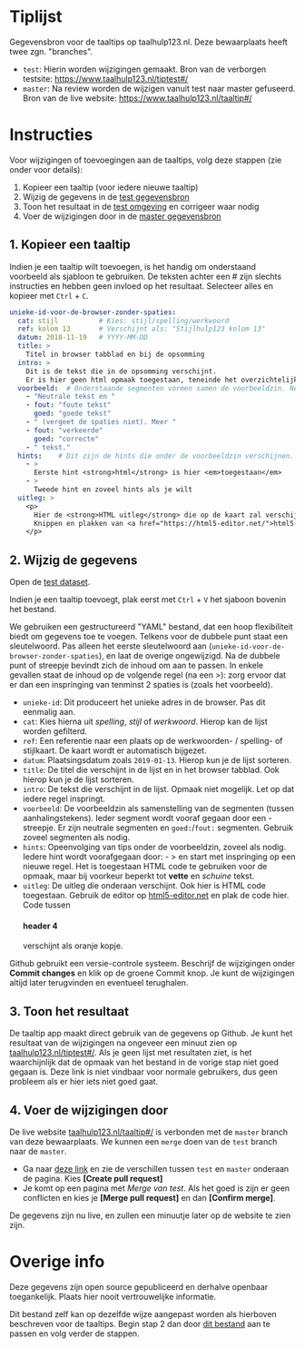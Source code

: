 # Tiplijst
Gegevensbron voor de taaltips op taalhulp123.nl. Deze bewaarplaats heeft twee zgn. "branches".

- `test`: Hierin worden wijzigingen gemaakt. Bron van de verborgen testsite: https://www.taalhulp123.nl/tiptest#/
- `master`: Na review worden de wijzigen vanuit test naar master gefuseerd. Bron van de live website: https://www.taalhulp123.nl/taaltip#/

# Instructies
Voor wijzigingen of toevoegingen aan de taaltips, volg deze stappen (zie onder voor details):

1. Kopieer een taaltip (voor iedere nieuwe taaltip)
2. Wijzig de gegevens in de [test gegevensbron](https://github.com/taalhulp/tiplijst/edit/test/tiplijst.yaml)
3. Toon het resultaat in de [test omgeving](https://www.taalhulp123.nl/tiptest#/) en corrigeer waar nodig
4. Voer de wijzigingen door in de [master gegevensbron](https://github.com/taalhulp/tiplijst/compare/test?expand=1)

## 1. Kopieer een taaltip
Indien je een taaltip wilt toevoegen, is het handig om onderstaand voorbeeld als sjabloon te gebruiken. De teksten achter een # zijn slechts instructies en hebben geen invloed op het resultaat. Selecteer alles en kopieer met `Ctrl` + `C`.

```yaml
unieke-id-voor-de-browser-zonder-spaties:
  cat: stijl          # Kies: stijl/spelling/werkwoord
  ref: kolom 13       # Verschijnt als: "Stijlhulp123 kolom 13"
  datum: 2018-11-19   # YYYY-MM-DD
  title: >
    Titel in browser tabblad en bij de opsomming
  intro: >
    Dit is de tekst die in de opsomming verschijnt. 
    Er is hier geen html opmaak toegestaan, teneinde het overzichtelijk te houden.
  voorbeeld:  # Onderstaande segmenten vormen samen de voorbeeldzin. Neutraal + fout/goed herhalen zoveel als nodig
    - "Neutrale tekst en "
    - fout: "foute tekst"
      goed: "goede tekst"
    - " (vergeet de spaties niet). Meer "
    - fout: "verkeerde"
      goed: "correcte"
    - " tekst."
  hints:    # Dit zijn de hints die onder de voorbeeldzin verschijnen. Zoveel als nodig.
    - >
      Eerste hint <strong>html</strong> is hier <em>toegestaan</em>
    - >
      Tweede hint en zoveel hints als je wilt
  uitleg: >
    <p>
      Hier de <strong>HTML uitleg</strong> die op de kaart zal verschijnen.
      Knippen en plakken van <a href="https://html5-editor.net/">html5-editor.net</a>.
    </p>

```

## 2. Wijzig de gegevens
Open de [test dataset](https://github.com/taalhulp/tiplijst/edit/test/tiplijst.yaml).

Indien je een taaltip toevoegt, plak eerst met `Ctrl` + `V` het sjaboon bovenin het bestand.

We gebruiken een gestructureerd "YAML" bestand, dat een hoop flexibiliteit biedt om gegevens toe te voegen. Telkens voor de dubbele punt staat een sleutelwoord. Pas alleen het eerste sleutelwoord aan (`unieke-id-voor-de-browser-zonder-spaties`), en laat de overige ongewijzigd. Na de dubbele punt of streepje bevindt zich de inhoud om aan te passen. In enkele gevallen staat de inhoud op de volgende regel (na een >): zorg ervoor dat er dan een inspringing van tenminst 2 spaties is (zoals het voorbeeld).

- `unieke-id`: Dit produceert het unieke adres in de browser. Pas dit eenmalig aan.
- `cat`: Kies hierna uit *spelling*, *stijl* of *werkwoord*. Hierop kan de lijst worden gefilterd.
- `ref`: Een referentie naar een plaats op de werkwoorden- / spelling- of stijlkaart. De kaart wordt er automatisch bijgezet.
- `datum`: Plaatsingsdatum zoals `2019-01-13`. Hierop kun je de lijst sorteren.
- `title`: De titel die verschijnt in de lijst en in het browser tabblad. Ook hierop kun je de lijst sorteren.
- `intro`: De tekst die verschijnt in de lijst. Opmaak niet mogelijk. Let op dat iedere regel inspringt.
- `voorbeeld`: De voorbeeldzin als samenstelling van de segmenten (tussen aanhalingstekens). Ieder segment wordt vooraf gegaan door een - streepje. Er zijn neutrale segmenten en `goed:`/`fout:` segmenten. Gebruik zoveel segmenten als nodig.
- `hints`: Opeenvolging van tips onder de voorbeeldzin, zoveel als nodig. Iedere hint wordt voorafgegaan door: - > en start met inspringing op een nieuwe regel. Het is toegestaan HTML code te gebruiken voor de opmaak, maar bij voorkeur beperkt tot <strong>vette</strong> en <em>schuine</em> tekst.
- `uitleg`: De uitleg die onderaan verschijnt. Ook hier is HTML code toegestaan. Gebruik de editor op [html5-editor.net](https://html5-editor.net/) en plak de code hier. Code tussen <h4>header 4</h4> verschijnt als oranje kopje.

Github gebruikt een versie-controle systeem. Beschrijf de wijzigingen onder **Commit changes** en klik op de groene Commit knop. Je kunt de wijzigingen altijd later terugvinden en eventueel terughalen.

## 3. Toon het resultaat

De taaltip app maakt direct gebruik van de gegevens op Github. Je kunt het resultaat van de wijzigingen na ongeveer een minuut zien op [taalhulp123.nl/tiptest#/](https://www.taalhulp123.nl/tiptest#/). Als je geen lijst met resultaten ziet, is het waarchijnlijk dat de opmaak van het bestand in de vorige stap niet goed gegaan is. Deze link is niet vindbaar voor normale gebruikers, dus geen probleem als er hier iets niet goed gaat.

## 4. Voer de wijzigingen door

De live website [taalhulp123.nl/taaltip#/](https://www.taalhulp123.nl/taaltip#/) is verbonden met de `master` branch van deze bewaarplaats. We kunnen een `merge` doen van de `test` branch naar de `master`.

- Ga naar [deze link](https://github.com/taalhulp/tiplijst/compare/test?expand=1) en zie de verschillen tussen `test` en `master` onderaan de pagina. Kies **[Create pull request]**
- Je komt op een pagina met *Merge van test*. Als het goed is zijn er geen conflicten en kies je **[Merge pull request]** en dan **[Confirm merge]**.

De gegevens zijn nu live, en zullen een minuutje later op de website te zien zijn.

# Overige info

Deze gegevens zijn open source gepubliceerd en derhalve openbaar toegankelijk. Plaats hier nooit vertrouwelijke informatie.

Dit bestand zelf kan op dezelfde wijze aangepast worden als hierboven beschreven voor de taaltips. Begin stap 2 dan door [dit bestand](https://github.com/taalhulp/tiplijst/edit/test/README.md) aan te passen en volg verder de stappen.

